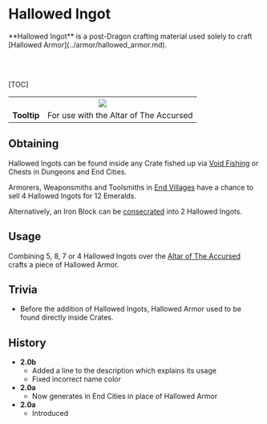 # Hallowed Ingot
<div class="result kohara-infobox-grid" markdown>
<div markdown class="kohara-infobox-text">
**Hallowed Ingot** is a post-Dragon crafting material used solely to craft [Hallowed Armor](../armor/hallowed_armor.md).

<br><br>

[TOC]

</div>
<div class="kohara-infobox-table">
  <table id="kohara-infobox--item">
	<tr>
		<th colspan="2" class="kohara-infobox--top-image"><img src="../../../assets/items/hallowed_ingot.png"></th>
	</tr>
	<tr>
		<td><b>Tooltip</b></td>
		<td>For use with the Altar of The Accursed
        </td>
	</tr>
</table>
</div>
</div>

## Obtaining
Hallowed Ingots can be found inside any Crate fished up via [Void Fishing](../../mechanics/void_fishing.md) or Chests in Dungeons and End Cities.

Armorers, Weaponsmiths and Toolsmiths in [End Villages](../../structures/end_village.md) have a chance to sell 4 Hallowed Ingots for 12 <i class="icon-minecraft icon-minecraft-emerald"></i>Emeralds.

Alternatively, an Iron Block can be [consecrated](../../mechanics/consceration.md) into 2 Hallowed Ingots.

## Usage
Combining 5, 8, 7 or 4 Hallowed Ingots over the [Altar of The Accursed](../../mechanics/altar_of_the_accursed.md) crafts a piece of Hallowed Armor.

## Trivia
- Before the addition of Hallowed Ingots, Hallowed Armor used to be found directly inside Crates.

## History
- **2.0b**
    - Added a line to the description which explains its usage
    - Fixed incorrect name color
- **2.0a**
    - Now generates in End Cities in place of Hallowed Armor
- **2.0a**
    - Introduced
